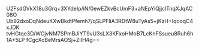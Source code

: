 U2FsdGVkX18u3Grq+3XYdeIp/iN/0ewEZkvBcUmF3+aNEpYiQjjclTnqXJqAC08O
Ub92dxoDqNdeuKXwBkdtPfemh7/qSLPFIiA3RDtW8uTyAs5+jKzH+IqcoqC4xJDK
tvHGtqe3D/WCjvNM7SPmBJiYT9vU3sLX3KFxoHMoB7LcKnFSsueu8Ruh6h1A+5LP
fCgcXcBeMrsAOSj+ZIIH4g==
